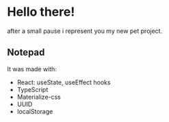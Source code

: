 # Hello there!

after a small pause i represent you my new pet project. 

## Notepad

It was made with:
 - React:
    useState, useEffect hooks
 - TypeScript
 - Materialize-css
 - UUID
 - localStorage